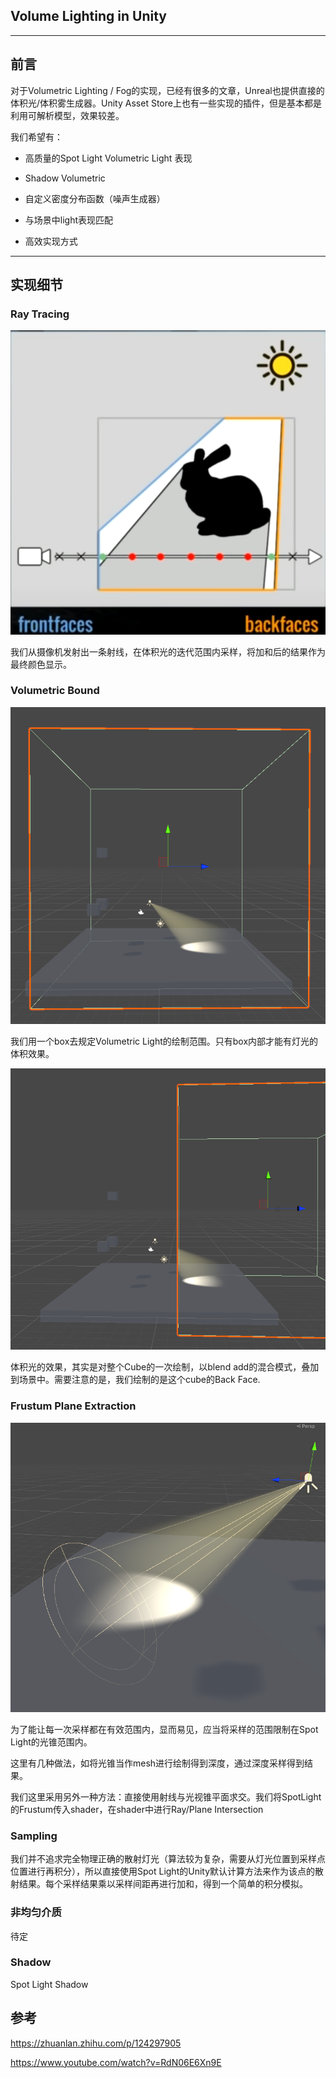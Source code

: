 ## Volume Lighting in Unity

---

## 前言

对于Volumetric Lighting / Fog的实现，已经有很多的文章，Unreal也提供直接的体积光/体积雾生成器。Unity Asset Store上也有一些实现的插件，但是基本都是利用可解析模型，效果较差。

我们希望有：

* 高质量的Spot Light Volumetric Light 表现

* Shadow Volumetric

* 自定义密度分布函数（噪声生成器）

* 与场景中light表现匹配

* 高效实现方式

  

---

## 实现细节

### Ray Tracing

![image-20200630123231443](VolumeLighting.assets/image-20200630123231443.png)

我们从摄像机发射出一条射线，在体积光的迭代范围内采样，将加和后的结果作为最终颜色显示。

### Volumetric Bound

![image-20200629180537186 | left](VolumeLighting.assets/image-20200629180537186.png)

我们用一个box去规定Volumetric Light的绘制范围。只有box内部才能有灯光的体积效果。

![image-20200629181000939](VolumeLighting.assets/image-20200629181000939.png)

体积光的效果，其实是对整个Cube的一次绘制，以blend add的混合模式，叠加到场景中。需要注意的是，我们绘制的是这个cube的Back Face.

### Frustum Plane Extraction

![image-20200630124336653](VolumeLighting.assets/image-20200630124336653.png)

为了能让每一次采样都在有效范围内，显而易见，应当将采样的范围限制在Spot Light的光锥范围内。

这里有几种做法，如将光锥当作mesh进行绘制得到深度，通过深度采样得到结果。

我们这里采用另外一种方法：直接使用射线与光视锥平面求交。我们将SpotLight的Frustum传入shader，在shader中进行Ray/Plane Intersection

### Sampling

我们并不追求完全物理正确的散射灯光（算法较为复杂，需要从灯光位置到采样点位置进行再积分），所以直接使用Spot Light的Unity默认计算方法来作为该点的散射结果。每个采样结果乘以采样间距再进行加和，得到一个简单的积分模拟。

### 非均匀介质

待定

### Shadow

Spot Light Shadow

## 参考

https://zhuanlan.zhihu.com/p/124297905

https://www.youtube.com/watch?v=RdN06E6Xn9E